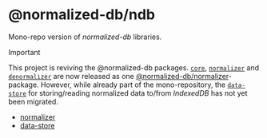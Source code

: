 # @normalized-db/ndb

Mono-repo version of *normalized-db* libraries.

> [!IMPORTANT]
> This project is reviving the @normalized-db packages.
> [`core`](https://github.com/normalized-db/core), [`normalizer`](https://github.com/normalized-db/normalizer) and
> [`denormalizer`](https://github.com/normalized-db/denormalizer) are now released as one
> [@normalized-db/normalizer](https://www.npmjs.com/package/@normalized-db/normalizer)-package.
> However, while already part of the mono-repository, the [`data-store`](https://github.com/normalized-db/data-store) for storing/reading
> normalized data to/from *IndexedDB* has not yet been migrated.

* [normalizer](https://github.com/normalized-db/ndb/tree/main/packages/normalizer)
* [data-store](https://github.com/normalized-db/ndb/tree/main/packages/data-store)
